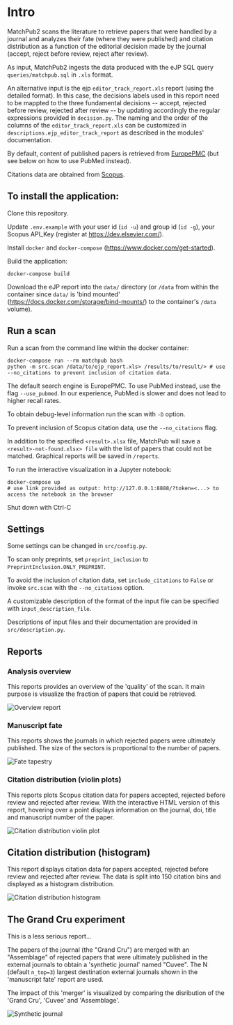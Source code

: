 # Intro

MatchPub2 scans the literature to retrieve papers that were handled by a journal and analyzes their fate (where they were published) and citation distribution as a function of the editorial decision made by the journal (accept, reject before review, reject after review).

As input, MatchPub2 ingests the data produced with the eJP SQL query `queries/matchpub.sql` in `.xls` format.

An alternative input is the ejp `editor_track_report.xls` report (using the detailed format). In this case, the decisions labels used in this report need to be mappted to the three fundamental decisions -- accept, rejected before review, rejected after review -- by updating accordingly the regular expressions provided in `decision.py`. The naming and the order of the columns of the `editor_track_report.xls` can be customized in `descriptions.ejp_editor_track_report` as described in the modules' documentation.

By default, content of published papers is retrieved from [EuropePMC](http://europepmc.org/) (but see below on how to use PubMed instead).

Citations data are obtained from [Scopus](https://www.elsevier.com/solutions/scopus).

## To install the application:

Clone this repository.

Update `.env.example` with your user id (`id -u`) and group id (`id -g`), your Scopus API_Key (register at https://dev.elsevier.com/).

Install `docker` and `docker-compose` (https://www.docker.com/get-started).

Build the application:

    docker-compose build

Download the eJP report into the `data/` directory (or `/data` from within the container since `data/` is 'bind mounted' (https://docs.docker.com/storage/bind-mounts/) to the container's `/data` volume).

## Run a scan

Run a scan from the command line within the docker container:

    docker-compose run --rm matchpub bash
    python -m src.scan /data/to/ejp_report.xls> /results/to/result/> # use --no_citations to prevent inclusion of citation data.

The default search engine is EuropePMC. To use PubMed instead, use the flag `--use_pubmed`. In our experience, PubMed is slower and does not lead to higher recall rates.

To obtain debug-level information run the scan with `-D` option.

To prevent inclusion of Scopus citation data, use the `--no_citations` flag.

In addition to the specified `<result>.xlsx` file, MatchPub will save a `<result>-not-found.xlsx> file` with the list of papers that could not be matched. Graphical reports will be saved in `/reports`.

To run the interactive visualization in a Jupyter notebook:

    docker-compose up
    # use link provided as output: http://127.0.0.1:8888/?token=<...> to access the notebook in the browser

Shut down with Ctrl-C

## Settings

Some settings can be changed in `src/config.py`. 

To scan only preprints, set `preprint_inclusion` to `PreprintInclusion.ONLY_PREPRINT`.

To avoid the inclusion of citation data, set `include_citations` to `False` or invoke `src.scan` with the `--no_citations` option.

A customizable description of the format of the input file can be specified with `input_description_file`.

Descriptions of input files and their documentation are provided in `src/description.py`.

## Reports

### Analysis overview

This reports provides an overview of the 'quality' of the scan. It main purpose is visualize the fraction of papers that could be retrieved.

![Overview report](./img/overview-example.png)

### Manuscript fate

This reports shows the journals in which rejected papers were ultimately published. The size of the sectors is proportional to the number of papers.

![Fate tapestry](./img/fate-tapestry.png)

### Citation distribution (violin plots)

This reports plots Scopus citation data for papers accepted, rejected before review and rejected after review. With the interactive HTML version of this report, hovering over a point displays information on the journal, doi, title and manuscript number of the paper.

![Citation distribution violin plot](./img/citation-distro-1.png)

## Citation distribution (histogram)

This report displays citation data for papers accepted, rejected before review and rejected after review. The data is split into 150 citation bins and displayed as a histogram distribution.

![Citation distribution histogram](./img/citation-distro-2.png)


## The Grand Cru experiment

This is a less serious report...

The papers of the  journal (the "Grand Cru") are merged with an "Assemblage" of rejected papers that were ultimately published in the external journals to obtain a 'synthetic journal' named "Cuvee". The N (default `n_top=3`) largest destination external journals shown in the 'manuscript fate' report are used.

The impact of this 'merger' is visualized by comparing the disribution of the 'Grand Cru', 'Cuvee' and 'Assemblage'.

![Synthetic journal](./img/cuvee.png)
